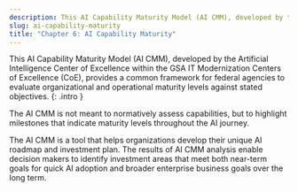 ```yaml
---
description: This AI Capability Maturity Model (AI CMM), developed by the Artificial Intelligence Center of Excellence within the GSA IT Modernization Centers of Excellence (CoE), provides a common framework for federal agencies to evaluate organizational and operational maturity levels against stated objectives.
slug: ai-capability-maturity
title: "Chapter 6: AI Capability Maturity"
---
```

This AI Capability Maturity Model (AI CMM), developed by the Artificial Intelligence Center of Excellence within the GSA IT Modernization Centers of Excellence (CoE), provides a common framework for federal agencies to evaluate organizational and operational maturity levels against stated objectives. 
{: .intro }

The AI CMM is not meant to normatively assess capabilities, but to highlight milestones that indicate maturity levels throughout the AI journey.

The AI CMM is a tool that helps organizations develop their unique AI roadmap and investment plan. The results of AI CMM analysis enable decision makers to identify investment areas that meet both near-term goals for quick AI adoption and broader enterprise business goals over the long term.





